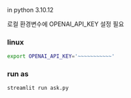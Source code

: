 in python 3.10.12

로컬 환경변수에 OPENAI_API_KEY 설정 필요
### linux 
``` sh
export OPENAI_API_KEY='~~~~~~~~~~~'
```

### run as
``` sh
streamlit run ask.py
```
